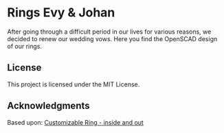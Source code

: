 # Rings Evy & Johan
  
After going through a difficult period in our lives for various reasons, we decided to renew our wedding vows.
Here you find the OpenSCAD design of our rings.

## License

This project is licensed under the MIT License.

## Acknowledgments

Based upon: [Customizable Ring - inside and out](https://www.thingiverse.com/thing:41524)
